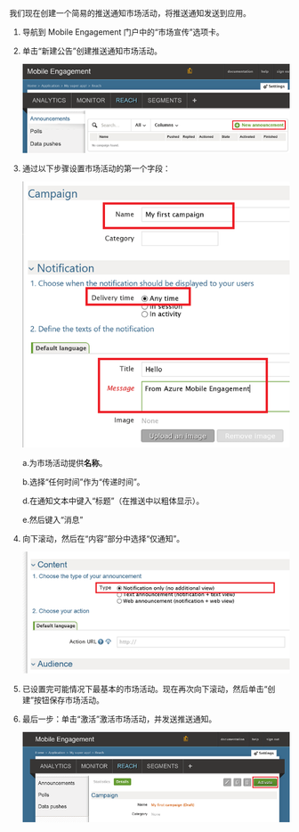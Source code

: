 我们现在创建一个简易的推送通知市场活动，将推送通知发送到应用。

1. 导航到 Mobile Engagement 门户中的“市场宣传”选项卡。

2. 单击“新建公告”创建推送通知市场活动。

	![](./media/mobile-engagement-windows-push-campaign/new-announcement.png)

3. 通过以下步骤设置市场活动的第一个字段：

	![](./media/mobile-engagement-windows-push-campaign/campaign-first-params.png)

	a.为市场活动提供**名称**。

	b.选择“任何时间”作为“传递时间”。

	d.在通知文本中键入“标题”（在推送中以粗体显示）。

	e.然后键入“消息”

4. 向下滚动，然后在“内容”部分中选择“仅通知”。

	![](./media/mobile-engagement-windows-push-campaign/campaign-content.png)

5. 已设置完可能情况下最基本的市场活动。现在再次向下滚动，然后单击“创建”按钮保存市场活动。

6. 最后一步：单击“激活”激活市场活动，并发送推送通知。

	![](./media/mobile-engagement-windows-push-campaign/campaign-activate.png)

 

<!---HONumber=AcomDC_0921_2016-->